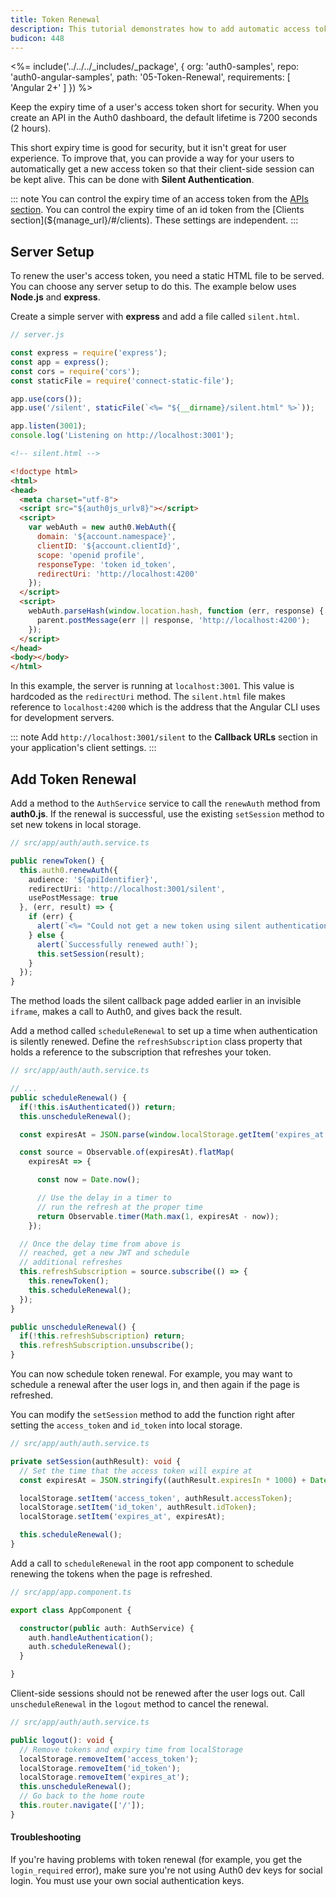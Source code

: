 ```yaml
---
title: Token Renewal
description: This tutorial demonstrates how to add automatic access token renewal to an application with Auth0
budicon: 448
---
```


<%= include('../../../_includes/_package', {
  org: 'auth0-samples',
  repo: 'auth0-angular-samples',
  path: '05-Token-Renewal',
  requirements: [
    'Angular 2+'
  ]
}) %>

Keep the expiry time of a user's access token short for security. 
When you create an API in the Auth0 dashboard, the default lifetime is 7200 seconds (2 hours).

This short expiry time is good for security, but it isn't great for user experience. To improve that, you can provide a way for your users to automatically get a new access token so that their client-side session can be kept alive. This can be done with **Silent Authentication**.

::: note
You can control the expiry time of an access token from the [APIs section](${manage_url}/#/apis). 
You can control the expiry time of an id token from the [Clients section](${manage_url}/#/clients). 
These settings are independent.
:::

## Server Setup

To renew the user's access token, you need a static HTML file to be served. You can choose any server setup to do this. 
The example below uses **Node.js** and **express**.

Create a simple server with **express** and add a file called `silent.html`.

```js
// server.js

const express = require('express');
const app = express();
const cors = require('cors');
const staticFile = require('connect-static-file');

app.use(cors());
app.use('/silent', staticFile(`<%= "${__dirname}/silent.html" %>`));

app.listen(3001);
console.log('Listening on http://localhost:3001');
```

```html
<!-- silent.html -->

<!doctype html>
<html>
<head>
  <meta charset="utf-8">
  <script src="${auth0js_urlv8}"></script>
  <script>
    var webAuth = new auth0.WebAuth({
      domain: '${account.namespace}',
      clientID: '${account.clientId}',
      scope: 'openid profile',
      responseType: 'token id_token',
      redirectUri: 'http://localhost:4200'
    });
  </script>
  <script>
    webAuth.parseHash(window.location.hash, function (err, response) {
      parent.postMessage(err || response, 'http://localhost:4200');
    });
  </script>
</head>
<body></body>
</html>
```

In this example, the server is running at `localhost:3001`. This value is hardcoded as the `redirectUri` method. The `silent.html` file makes reference to `localhost:4200` which is the address that the Angular CLI uses for development servers.

::: note
Add `http://localhost:3001/silent` to the **Callback URLs** section in your application's client settings.
:::

## Add Token Renewal

Add a method to the `AuthService` service to call the `renewAuth` method from **auth0.js**. If the renewal is successful, use the existing `setSession` method to set new tokens in local storage.

```typescript
// src/app/auth/auth.service.ts

public renewToken() {
  this.auth0.renewAuth({
    audience: '${apiIdentifier}',
    redirectUri: 'http://localhost:3001/silent',
    usePostMessage: true
  }, (err, result) => {
    if (err) {
      alert(`<%= "Could not get a new token using silent authentication (${err.error})." %>`);
    } else {
      alert(`Successfully renewed auth!`);
      this.setSession(result);
    }
  });
}
```

The method loads the silent callback page added earlier in an invisible `iframe`, makes a call to Auth0, and gives back the result.

Add a method called `scheduleRenewal` to set up a time when authentication is silently renewed. Define the `refreshSubscription` class property that holds a reference to the subscription that refreshes your token.

```ts
// src/app/auth/auth.service.ts

// ...
public scheduleRenewal() {
  if(!this.isAuthenticated()) return;
  this.unscheduleRenewal();

  const expiresAt = JSON.parse(window.localStorage.getItem('expires_at'));

  const source = Observable.of(expiresAt).flatMap(
    expiresAt => {

      const now = Date.now();

      // Use the delay in a timer to
      // run the refresh at the proper time
      return Observable.timer(Math.max(1, expiresAt - now));
    });

  // Once the delay time from above is
  // reached, get a new JWT and schedule
  // additional refreshes
  this.refreshSubscription = source.subscribe(() => {
    this.renewToken();
    this.scheduleRenewal();
  });
}

public unscheduleRenewal() {
  if(!this.refreshSubscription) return;
  this.refreshSubscription.unsubscribe();
}
```

You can now schedule token renewal. For example, you may want to schedule a renewal after the user logs in, and then again if the page is refreshed.

You can modify the `setSession` method to add the function right after setting the `access_token` and `id_token` into local storage.

```ts
// src/app/auth/auth.service.ts

private setSession(authResult): void {
  // Set the time that the access token will expire at
  const expiresAt = JSON.stringify((authResult.expiresIn * 1000) + Date.now());

  localStorage.setItem('access_token', authResult.accessToken);
  localStorage.setItem('id_token', authResult.idToken);
  localStorage.setItem('expires_at', expiresAt);

  this.scheduleRenewal();
}
```

Add a call to `scheduleRenewal` in the root app component to schedule renewing the tokens when the page is refreshed.

```ts
// src/app/app.component.ts

export class AppComponent {

  constructor(public auth: AuthService) {
    auth.handleAuthentication();
    auth.scheduleRenewal();
  }

}
```

Client-side sessions should not be renewed after the user logs out. Call `unscheduleRenewal` in the `logout` method to cancel the renewal.

```typescript
// src/app/auth/auth.service.ts

public logout(): void {
  // Remove tokens and expiry time from localStorage
  localStorage.removeItem('access_token');
  localStorage.removeItem('id_token');
  localStorage.removeItem('expires_at');
  this.unscheduleRenewal();
  // Go back to the home route
  this.router.navigate(['/']);
}
```

#### Troubleshooting

If you're having problems with token renewal (for example, you get the `login_required` error), make sure you're not using Auth0 dev keys for social login. You must use your own social authentication keys.